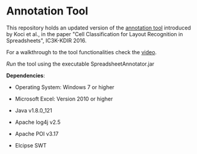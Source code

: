 # Annotation Tool
This repository holds an updated version of the [annotation tool](https://github.com/elviskoci/XCellAnnotator) introduced by Koci et al., in the paper "Cell Classification for Layout Recognition in Spreadsheets", IC3K-KDIR 2016.

For a walkthrough to the tool functionalities check the [video](https://www.youtube.com/watch?v=uU1wozgjsa0).

*Run* the tool using the executable SpreadsheetAnnotator.jar

**Dependencies**: 
* Operating System: Windows 7 or higher
* Microsoft Excel: Version 2010 or higher

* Java v1.8.0_121
* Apache log4j v2.5
* Apache POI v3.17
* Elcipse SWT
